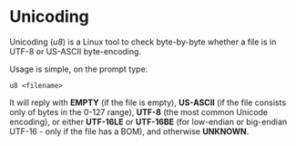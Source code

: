 # Unicoding

Unicoding (_u8_) is a Linux tool to check byte-by-byte whether a file is in UTF-8 or US-ASCII byte-encoding.

Usage is simple, on the prompt type:

```u8 <filename>```

It will reply with **EMPTY** (if the file is empty), **US-ASCII** (if the file consists only of bytes in the 0-127 range), **UTF-8** (the most common Unicode encoding), or either **UTF-16LE** or **UTF-16BE** (for low-endian or big-endian UTF-16 - only if the file has a BOM), and otherwise **UNKNOWN**.

